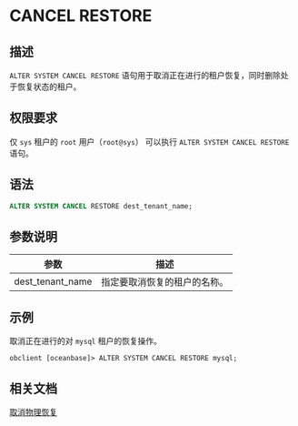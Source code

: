 # CANCEL RESTORE

## 描述

`ALTER SYSTEM CANCEL RESTORE` 语句用于取消正在进行的租户恢复，同时删除处于恢复状态的租户。

## 权限要求

仅 `sys` 租户的 `root` 用户（`root@sys`） 可以执行 `ALTER SYSTEM CANCEL RESTORE` 语句。

## 语法

```sql
ALTER SYSTEM CANCEL RESTORE dest_tenant_name;
```

## 参数说明

|        **参数**      |       **描述**                                                                          |
|----------------------|-----------------------------------------------------------------------------------------|
| dest_tenant_name     | 指定要取消恢复的租户的名称。 |

## 示例

取消正在进行的对 `mysql` 租户的恢复操作。

```shell
obclient [oceanbase]> ALTER SYSTEM CANCEL RESTORE mysql;
```

## 相关文档

[取消物理恢复](../../../../../600.manage/600.backup-and-recovery/600.restore-data/300.cancel-a-restore.md)